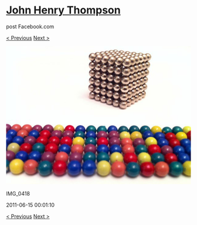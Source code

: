 # [John Henry Thompson](../README.md)
post Facebook.com

[< Previous](2011-06-15-1.md) [Next >](2011-06-15-3.md)

[![](../media/2011-06-15/Magnetic-Balls-IMG_0418.jpg)](../README.md)

IMG_0418

2011-06-15 00:01:10

[< Previous](2011-06-15-1.md) [Next >](2011-06-15-3.md)